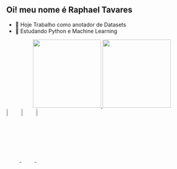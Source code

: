 ## Oi! meu nome é Raphael Tavares
- 🔭 Hoje Trabalho como anotador de Datasets
- 🌱 Estudando Python e Machine Learning
<div align="center">
  <a href="https://github.com/phaellzx">
  <img height="180em" src="https://github-readme-stats.vercel.app/api?username=phaellzx&show_icons=true&theme=tokyonight&include_all_commits=true&count_private=true"/>
  <img height="180em" src="https://github-readme-stats.vercel.app/api/top-langs/?username=phaellzx&layout=compact&langs_count=7&theme=tokyonight"/>
</div>
  <img align="center" src="https://cdn.jsdelivr.net/gh/devicons/devicon/icons/python/python-original-wordmark.svg" width="7%" height="7%" />     
  <img align="center" src="https://cdn.jsdelivr.net/gh/devicons/devicon/icons/java/java-original-wordmark.svg" width="7%" height="7%" />
  <img align="center" src="https://cdn.jsdelivr.net/gh/devicons/devicon/icons/csharp/csharp-plain.svg" width="7%" height="7%"/>        
</div>
